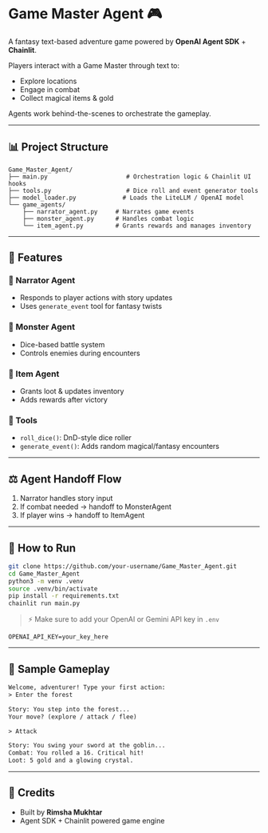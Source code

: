 # Game Master Agent 🎮

A fantasy text-based adventure game powered by **OpenAI Agent SDK** + **Chainlit**.

Players interact with a Game Master through text to:
- Explore locations
- Engage in combat
- Collect magical items & gold

Agents work behind-the-scenes to orchestrate the gameplay.

---

## 📊 Project Structure

```
Game_Master_Agent/
├── main.py                      # Orchestration logic & Chainlit UI hooks
├── tools.py                     # Dice roll and event generator tools
├── model_loader.py             # Loads the LiteLLM / OpenAI model
└── game_agents/
    ├── narrator_agent.py     # Narrates game events
    ├── monster_agent.py      # Handles combat logic
    └── item_agent.py         # Grants rewards and manages inventory
```

---

## 🧠 Features

### 📖 Narrator Agent
- Responds to player actions with story updates
- Uses `generate_event` tool for fantasy twists

### 🐉 Monster Agent
- Dice-based battle system
- Controls enemies during encounters

### 🏹 Item Agent
- Grants loot & updates inventory
- Adds rewards after victory

### 🎲 Tools
- `roll_dice()`: DnD-style dice roller
- `generate_event()`: Adds random magical/fantasy encounters

---

## ⚖️ Agent Handoff Flow
1. Narrator handles story input
2. If combat needed → handoff to MonsterAgent
3. If player wins → handoff to ItemAgent

---

## 🚀 How to Run

```bash
git clone https://github.com/your-username/Game_Master_Agent.git
cd Game_Master_Agent
python3 -m venv .venv
source .venv/bin/activate
pip install -r requirements.txt
chainlit run main.py
```

> ⚡ Make sure to add your OpenAI or Gemini API key in `.env`

```env
OPENAI_API_KEY=your_key_here
```

---

## 🎉 Sample Gameplay
```txt
Welcome, adventurer! Type your first action:
> Enter the forest

Story: You step into the forest...
Your move? (explore / attack / flee)

> Attack

Story: You swing your sword at the goblin...
Combat: You rolled a 16. Critical hit!
Loot: 5 gold and a glowing crystal.
```

---

## 🌟 Credits
- Built by **Rimsha Mukhtar**
- Agent SDK + Chainlit powered game engine
